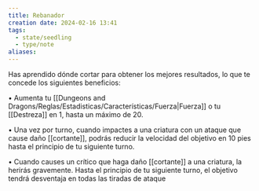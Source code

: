 ```yaml
---
title: Rebanador
creation date: 2024-02-16 13:41
tags:
  - state/seedling
  - type/note
aliases:
---
```

Has aprendido dónde cortar para obtener los mejores resultados, lo que te concede los siguientes
beneficios:

• Aumenta tu [[Dungeons and Dragons/Reglas/Estadisticas/Características/Fuerza|Fuerza]] o tu [[Destreza]] en 1, hasta un máximo de 20.

• Una vez por turno, cuando impactes a una criatura con un ataque que cause daño [[cortante]], podrás reducir la velocidad del objetivo en 10 pies hasta el principio de tu siguiente turno.

• Cuando causes un crítico que haga daño [[cortante]] a una criatura, la herirás gravemente. Hasta el
principio de tu siguiente turno, el objetivo tendrá desventaja en todas las tiradas de ataque
